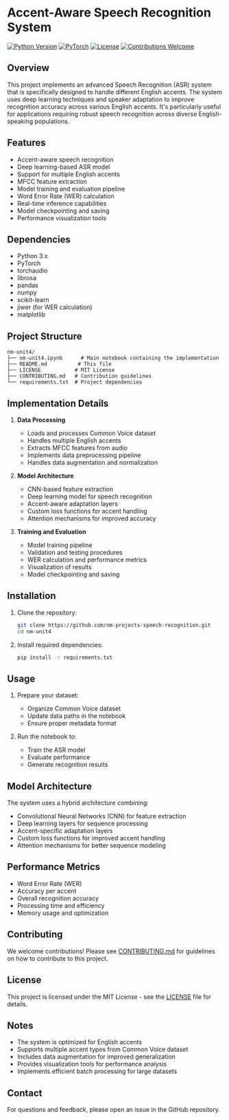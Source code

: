 # Accent-Aware Speech Recognition System

[![Python Version](https://img.shields.io/badge/python-3.x-blue.svg)](https://www.python.org/)
[![PyTorch](https://img.shields.io/badge/PyTorch-2.x-orange.svg)](https://pytorch.org/)
[![License](https://img.shields.io/badge/license-MIT-green.svg)](LICENSE)
[![Contributions Welcome](https://img.shields.io/badge/contributions-welcome-brightgreen.svg?style=flat)](CONTRIBUTING.md)

## Overview
This project implements an advanced Speech Recognition (ASR) system that is specifically designed to handle different English accents. The system uses deep learning techniques and speaker adaptation to improve recognition accuracy across various English accents. It's particularly useful for applications requiring robust speech recognition across diverse English-speaking populations.

## Features
- Accent-aware speech recognition
- Deep learning-based ASR model
- Support for multiple English accents
- MFCC feature extraction
- Model training and evaluation pipeline
- Word Error Rate (WER) calculation
- Real-time inference capabilities
- Model checkpointing and saving
- Performance visualization tools

## Dependencies
- Python 3.x
- PyTorch
- torchaudio
- librosa
- pandas
- numpy
- scikit-learn
- jiwer (for WER calculation)
- matplotlib

## Project Structure
```
nm-unit4/
├── nm-unit4.ipynb      # Main notebook containing the implementation
├── README.md          # This file
├── LICENSE           # MIT License
├── CONTRIBUTING.md   # Contribution guidelines
└── requirements.txt  # Project dependencies
```

## Implementation Details
1. **Data Processing**
   - Loads and processes Common Voice dataset
   - Handles multiple English accents
   - Extracts MFCC features from audio
   - Implements data preprocessing pipeline
   - Handles data augmentation and normalization

2. **Model Architecture**
   - CNN-based feature extraction
   - Deep learning model for speech recognition
   - Accent-aware adaptation layers
   - Custom loss functions for accent handling
   - Attention mechanisms for improved accuracy

3. **Training and Evaluation**
   - Model training pipeline
   - Validation and testing procedures
   - WER calculation and performance metrics
   - Visualization of results
   - Model checkpointing and saving

## Installation
1. Clone the repository:
   ```bash
   git clone https://github.com/nm-projects-speech-recognition.git
   cd nm-unit4
   ```

2. Install required dependencies:
   ```bash
   pip install -r requirements.txt
   ```

## Usage
1. Prepare your dataset:
   - Organize Common Voice dataset
   - Update data paths in the notebook
   - Ensure proper metadata format

2. Run the notebook to:
   - Train the ASR model
   - Evaluate performance
   - Generate recognition results

## Model Architecture
The system uses a hybrid architecture combining:
- Convolutional Neural Networks (CNN) for feature extraction
- Deep learning layers for sequence processing
- Accent-specific adaptation layers
- Custom loss functions for improved accent handling
- Attention mechanisms for better sequence modeling

## Performance Metrics
- Word Error Rate (WER)
- Accuracy per accent
- Overall recognition accuracy
- Processing time and efficiency
- Memory usage and optimization

## Contributing
We welcome contributions! Please see [CONTRIBUTING.md](CONTRIBUTING.md) for guidelines on how to contribute to this project.

## License
This project is licensed under the MIT License - see the [LICENSE](LICENSE) file for details.

## Notes
- The system is optimized for English accents
- Supports multiple accent types from Common Voice dataset
- Includes data augmentation for improved generalization
- Provides visualization tools for performance analysis
- Implements efficient batch processing for large datasets



## Contact
For questions and feedback, please open an issue in the GitHub repository. 